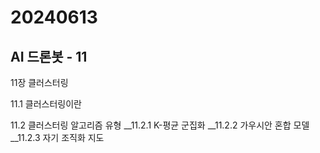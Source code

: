 # 20240613
## AI 드론봇 - 11


11장 클러스터링

11.1 클러스터링이란

11.2 클러스터링 알고리즘 유형
__11.2.1 K-평균 군집화
__11.2.2 가우시안 혼합 모델
__11.2.3 자기 조직화 지도